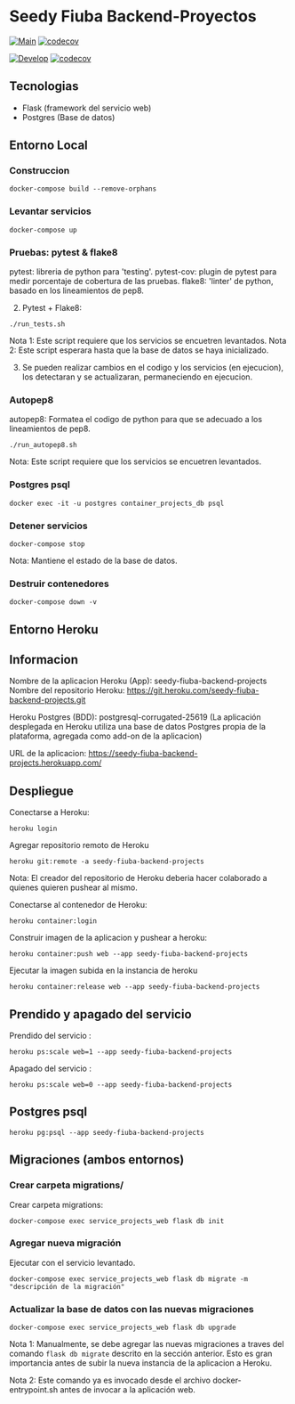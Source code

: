 # Seedy Fiuba Backend-Proyectos
[![Main](https://github.com/Seedy-Fiuba-Grupo-5/Backend-Proyectos/actions/workflows/main.yml/badge.svg?branch=main)](https://github.com/Seedy-Fiuba-Grupo-5/Backend-Proyectos/actions/workflows/main.yml)
[![codecov](https://codecov.io/gh/Seedy-Fiuba-Grupo-5/Backend-Proyectos/branch/main/graph/badge.svg)](https://codecov.io/gh/Seedy-Fiuba-Grupo-5/Backend-Proyectos/branch/main)

[![Develop](https://github.com/Seedy-Fiuba-Grupo-5/Backend-Proyectos/actions/workflows/develop.yml/badge.svg?branch=develop)](https://github.com/Seedy-Fiuba-Grupo-5/Backend-Proyectos/actions/workflows/develop.yml)
[![codecov](https://codecov.io/gh/Seedy-Fiuba-Grupo-5/Backend-Proyectos/branch/develop/graph/badge.svg)](https://codecov.io/gh/Seedy-Fiuba-Grupo-5/Backend-Proyectos/branch/develop)

## Tecnologias
- Flask (framework del servicio web)
- Postgres (Base de datos)

## Entorno Local

### Construccion
```
docker-compose build --remove-orphans
```

### Levantar servicios
```
docker-compose up
```

### Pruebas: pytest & flake8
pytest: libreria de python para 'testing'.
pytest-cov: plugin de pytest para medir porcentaje de cobertura de las pruebas.
flake8: 'linter' de python, basado en los lineamientos de pep8.

2) Pytest + Flake8:
```
./run_tests.sh
```
Nota 1: Este script requiere que los servicios se encuetren levantados.
Nota 2: Este script esperara hasta que la base de datos se haya inicializado.

3) Se pueden realizar cambios en el codigo y los servicios (en ejecucion), los detectaran y se actualizaran, permaneciendo en ejecucion.

### Autopep8
autopep8: Formatea el codigo de python para que se adecuado a los
lineamientos de pep8.
```
./run_autopep8.sh
```
Nota: Este script requiere que los servicios se encuetren levantados.

### Postgres psql
```
docker exec -it -u postgres container_projects_db psql
```

### Detener servicios
```
docker-compose stop
```
Nota: Mantiene el estado de la base de datos.

### Destruir contenedores
```
docker-compose down -v
```

## Entorno Heroku
## Informacion
Nombre de la aplicacion Heroku (App): seedy-fiuba-backend-projects
Nombre del repositorio Heroku: https://git.heroku.com/seedy-fiuba-backend-projects.git

Heroku Postgres (BDD): postgresql-corrugated-25619
(La aplicación desplegada en Heroku utiliza una base de datos Postgres propia de
la plataforma, agregada como add-on de la aplicacion)

URL de la aplicacion: https://seedy-fiuba-backend-projects.herokuapp.com/

## Despliegue
Conectarse a Heroku:
```
heroku login
```

Agregar repositorio remoto de Heroku
```
heroku git:remote -a seedy-fiuba-backend-projects
```
Nota: El creador del repositorio de Heroku deberia hacer colaborado a quienes quieren pushear al mismo.

Conectarse al contenedor de Heroku:
```
heroku container:login
```

Construir imagen de la aplicacion y pushear a heroku:
```
heroku container:push web --app seedy-fiuba-backend-projects
```

Ejecutar la imagen subida en la instancia de heroku
```
heroku container:release web --app seedy-fiuba-backend-projects
```

## Prendido y apagado del servicio
Prendido del servicio :
```
heroku ps:scale web=1 --app seedy-fiuba-backend-projects
```

Apagado del servicio :
```
heroku ps:scale web=0 --app seedy-fiuba-backend-projects
```

## Postgres psql
```
heroku pg:psql --app seedy-fiuba-backend-projects
```

## Migraciones (ambos entornos)
### Crear carpeta migrations/
Crear carpeta migrations:
```
docker-compose exec service_projects_web flask db init
```

### Agregar nueva migración
Ejecutar con el servicio levantado.
```
docker-compose exec service_projects_web flask db migrate -m "descripción de la migración"
```

### Actualizar la base de datos con las nuevas migraciones
```
docker-compose exec service_projects_web flask db upgrade
```
Nota 1: Manualmente, se debe agregar las nuevas migraciones
a traves del comando `flask db migrate` descrito en la sección
anterior. Esto es gran importancia antes de subir la nueva
instancia de la aplicacion a Heroku.

Nota 2: Este comando ya es invocado desde el archivo
docker-entrypoint.sh antes de invocar a la aplicación web.


